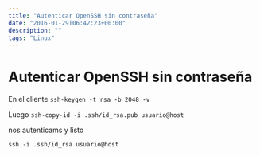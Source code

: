 ```yaml
---
title: "Autenticar OpenSSH sin contraseña"
date: "2016-01-29T06:42:23+00:00"
description: ""
tags: "Linux"
---
```

# Autenticar OpenSSH sin contraseña

En el cliente 
`ssh-keygen -t rsa -b 2048 -v`

Luego
`ssh-copy-id -i .ssh/id_rsa.pub usuario@host`

nos autenticams y listo


`ssh -i .ssh/id_rsa usuario@host`

